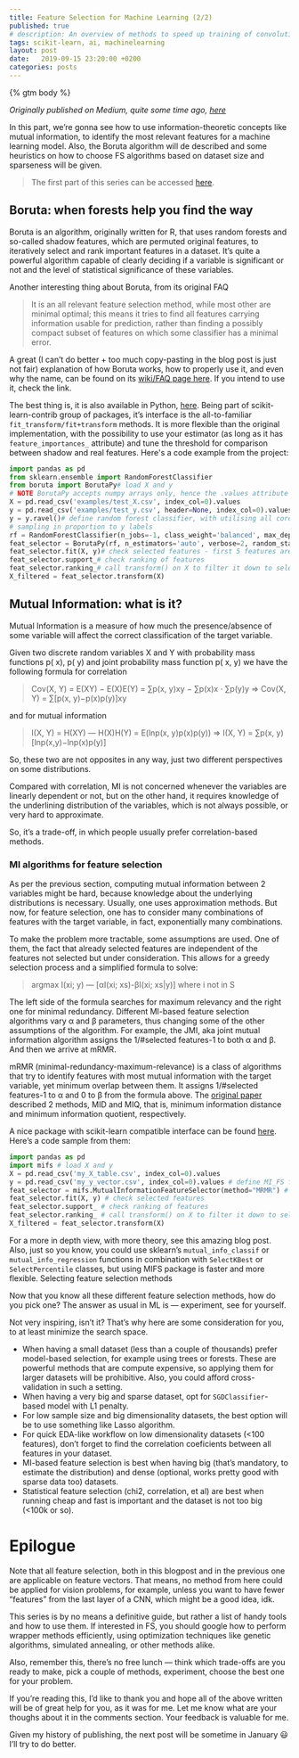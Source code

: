 ```yaml
---
title: Feature Selection for Machine Learning (2/2)
published: true
# description: An overview of methods to speed up training of convolutional neural networks without significant impact on the accuracy.
tags: scikit-learn, ai, machinelearning
layout: post
date:   2019-09-15 23:20:00 +0200
categories: posts
---
```


{% gtm body %}

_Originally published on Medium, quite some time ago, [here](https://medium.com/@alexburlacu1996/feature-selection-for-machine-learning-2-2-1a5a5b822581)_

In this part, we’re gonna see how to use information-theoretic concepts like mutual information, to identify the most relevant features for a machine learning model. Also, the Boruta algorithm will de described and some heuristics on how to choose FS algorithms based on dataset size and sparseness will be given.

> The first part of this series can be accessed [here]().

## Boruta: when forests help you find the way

Boruta is an algorithm, originally written for R, that uses random forests and so-called shadow features, which are permuted original features, to iteratively select and rank important features in a dataset. It’s quite a powerful algorithm capable of clearly deciding if a variable is significant or not and the level of statistical significance of these variables.

Another interesting thing about Boruta, from its original FAQ

> It is an all relevant feature selection method, while most other are minimal optimal; this means it tries to find all features carrying information usable for prediction, rather than finding a possibly compact subset of features on which some classifier has a minimal error.

A great (I can’t do better + too much copy-pasting in the blog post is just not fair) explanation of how Boruta works, how to properly use it, and even why the name, can be found on its [wiki/FAQ page here](https://notabug.org/mbq/Boruta/wiki/FAQ). If you intend to use it, check the link.

The best thing is, it is also available in Python, [here](https://github.com/scikit-learn-contrib/boruta_py). Being part of scikit-learn-contrib group of packages, it’s interface is the all-to-familiar `fit_transform/fit+transform` methods. It is more flexible than the original implementation, with the possibility to use your estimator (as long as it has `feature_importances_` attribute) and tune the threshold for comparison between shadow and real features. Here's a code example from the project:

```python
import pandas as pd
from sklearn.ensemble import RandomForestClassifier
from boruta import BorutaPy# load X and y
# NOTE BorutaPy accepts numpy arrays only, hence the .values attribute
X = pd.read_csv('examples/test_X.csv', index_col=0).values
y = pd.read_csv('examples/test_y.csv', header=None, index_col=0).values
y = y.ravel()# define random forest classifier, with utilising all cores and
# sampling in proportion to y labels
rf = RandomForestClassifier(n_jobs=-1, class_weight='balanced', max_depth=5)# define Boruta feature selection method
feat_selector = BorutaPy(rf, n_estimators='auto', verbose=2, random_state=1)# find all relevant features - 5 features should be selected
feat_selector.fit(X, y)# check selected features - first 5 features are selected
feat_selector.support_# check ranking of features
feat_selector.ranking_# call transform() on X to filter it down to selected features
X_filtered = feat_selector.transform(X)
```

## Mutual Information: what is it?

Mutual Information is a measure of how much the presence/absence of some variable will affect the correct classification of the target variable.

Given two discrete random variables X and Y with probability mass functions p( x), p( y) and joint probability mass function p( x, y) we have the following formula for correlation

> Cov(X, Y) = E(XY) − E(X)E(Y) = ∑p(x, y)xy − ∑p(x)x ⋅ ∑p(y)y ⇒ Cov(X, Y) = ∑[p(x, y)−p(x)p(y)]xy

and for mutual information

> I(X, Y) = H(XY) — H(X)H(Y) = E(lnp(x, y)p(x)p(y))
> ⇒ I(X, Y) = ∑p(x, y)[lnp(x,y)−lnp(x)p(y)]

So, these two are not opposites in any way, just two different perspectives on some distributions.

Compared with correlation, MI is not concerned whenever the variables are linearly dependent or not, but on the other hand, it requires knowledge of the underlining distribution of the variables, which is not always possible, or very hard to approximate.

So, it’s a trade-off, in which people usually prefer correlation-based methods.

### MI algorithms for feature selection

As per the previous section, computing mutual information between 2 variables might be hard, because knowledge about the underlying distributions is necessary. Usually, one uses approximation methods.
But now, for feature selection, one has to consider many combinations of features with the target variable, in fact, exponentially many combinations.

To make the problem more tractable, some assumptions are used. One of them, the fact that already selected features are independent of the features not selected but under consideration. This allows for a greedy selection process and a simplified formula to solve:

> argmax I(xi; y) — [αI(xi; xs)-βI(xi; xs|y)] where i not in S

The left side of the formula searches for maximum relevancy and the right one for minimal redundancy. Different MI-based feature selection algorithms vary α and β parameters, thus changing some of the other assumptions of the algorithm. For example, the JMI, aka joint mutual information algorithm assigns the 1/#selected features-1 to both α and β. And then we arrive at mRMR.

mRMR (minimal-redundancy-maximum-relevance) is a class of algorithms that try to identify features with most mutual information with the target variable, yet minimum overlap between them. It assigns 1/#selected features-1 to α and 0 to β from the formula above. The [original paper](http://home.penglab.com/papersall/docpdf/2005_TPAMI_FeaSel.pdf) described 2 methods, MID and MIQ, that is, minimum information distance and minimum information quotient, respectively.

A nice package with scikit-learn compatible interface can be found [here](https://github.com/danielhomola/mifs). Here’s a code sample from them:

```python
import pandas as pd
import mifs # load X and y
X = pd.read_csv('my_X_table.csv', index_col=0).values
y = pd.read_csv('my_y_vector.csv', index_col=0).values # define MI_FS feature selection method
feat_selector = mifs.MutualInformationFeatureSelector(method="MRMR") # find all relevant features
feat_selector.fit(X, y) # check selected features
feat_selector.support_ # check ranking of features
feat_selector.ranking_ # call transform() on X to filter it down to selected features
X_filtered = feat_selector.transform(X)
```

For a more in depth view, with more theory, see this amazing blog post. Also, just so you know, you could use sklearn’s `mutual_info_classif` or `mutual_info_regression` functions in combination with `SelectKBest` or `SelectPercentile` classes, but using MIFS package is faster and more flexible.
Selecting feature selection methods

Now that you know all these different feature selection methods, how do you pick one? The answer as usual in ML is — experiment, see for yourself.

Not very inspiring, isn’t it? That’s why here are some consideration for you, to at least minimize the search space.

- When having a small dataset (less than a couple of thousands) prefer model-based selection, for example using trees or forests. These are powerful methods that are compute expensive, so applying them for larger datasets will be prohibitive. Also, you could afford cross-validation in such a setting.
- When having a very big and sparse dataset, opt for `SGDClassifier`-based model with L1 penalty.
- For low sample size and big dimensionality datasets, the best option will be to use something like Lasso algorithm.
- For quick EDA-like workflow on low dimensionality datasets (<100 features), don’t forget to find the correlation coeficients between all features in your dataset.
- MI-based feature selection is best when having big (that’s mandatory, to estimate the distribution) and dense (optional, works pretty good with sparse data too) datasets.
- Statistical feature selection (chi2, correlation, et al) are best when running cheap and fast is important and the dataset is not too big (<100k or so).

# Epilogue

Note that all feature selection, both in this blogpost and in the previous one are applicable on feature vectors. That means, no method from here could be applied for vision problems, for example, unless you want to have fewer “features” from the last layer of a CNN, which might be a good idea, idk.

This series is by no means a definitive guide, but rather a list of handy tools and how to use them. If interested in FS, you should google how to perform wrapper methods efficiently, using optimization techniques like genetic algorithms, simulated annealing, or other methods alike.

Also, remember this, there’s no free lunch — think which trade-offs are you ready to make, pick a couple of methods, experiment, choose the best one for your problem.

If you’re reading this, I’d like to thank you and hope all of the above written will be of great help for you, as it was for me. Let me know what are your thoughs about it in the comments section. Your feedback is valuable for me.

Given my history of publishing, the next post will be sometime in January 😃 I’ll try to do better.